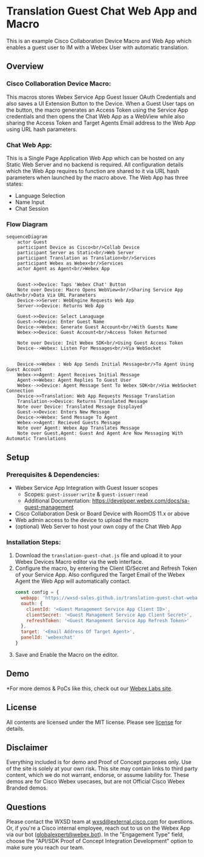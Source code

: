 # Translation Guest Chat Web App and Macro

This is an example Cisco Collaboration Device Macro and Web App which enables a guest user to IM with a Webex User with automatic translation.


## Overview

### Cisco Collaboration Device Macro:

This macros stores Webex Service App Guest Issuer OAuth Credentials and also saves a UI Extension Button to the Device. When a Guest User taps on the button, the macro generates an Access Token using the Service App credentials and then opens the Chat Web App as a WebView while also sharing the Access Token and Target Agents Email address to the Web App using URL hash parameters.

### Chat Web App:

This is a Single Page Application Web App which can be hosted on any Static Web Server and no backend is required. All configuration details which the Web App requires to function are shared to it via URL hash parameters when launched by the macro above. The Web App has three states:

* Language Selection
* Name Input
* Chat Session



### Flow Diagram

```mermaid
sequenceDiagram
    actor Guest
    participant Device as Cisco<br/>Collab Device
    participant Server as Static<br/>Web Server
    participant Translation as Translation<br/>Services
    participant Webex as Webex<br/>Services
    actor Agent as Agent<br/>Webex App


    Guest->>Device: Taps 'Webex Chat' Button
    Note over Device: Macro Opens WebView<br/>Sharing Service App OAuth<br/>Data Via URL Parameters
    Device->>Server: WebEngine Requests Web App
    Server->>Device: Returns Web App

    Guest->>Device: Select Lanaguage
    Guest->>Device: Enter Guest Name
    Device->>Webex: Generate Guest Account<br/>With Guests Name
    Webex->>Device: Guest Account<br/>Access Token Returned
   
    Note over Device: Init Webex SDK<br/>Using Guest Access Token
    Device-->Webex: Listen For Messages<br/>Via WebSocket

    
    Device->>Webex : Web App Sends Initial Message<br/>To Agent Using Guest Account
    Webex->>Agent: Agent Receives Initial Message
    Agent->>Webex: Agent Replies To Guest User
    Webex-->>Device: Agent Message Sent To Webex SDK<br/>Via WebSocket Connection
    Device->>Translation: Web App Requests Message Translation
    Translation->>Device: Returns Translated Message
    Note over Device: Translated Message Displayed
    Guest->>Device: Enters New Message
    Device->>Webex: Send Message To Agent
    Webex->>Agent: Recieved Guests Message
    Note over Agent: Webex App Translates Message
    Note over Guest,Agent: Guest And Agent Are Now Messaging With Automatic Translations
```



## Setup

### Prerequisites & Dependencies: 

- Webex Service App Integration with Guest Issuer scopes
    - Scopes: ``guest-issuer:write`` & ``guest-issuer:read``
    - Additional Documentation: https://developer.webex.com/docs/sa-guest-management
- Cisco Collaboration Desk or Board Device with RoomOS 11.x or above
- Web admin access to the device to upload the macro
- (optional) Web Server to host your own copy of the Chat Web App


### Installation Steps:

1. Download the ``translation-guest-chat.js`` file and upload it to your Webex Devices Macro editor via the web interface.
2. Configure the macro, by entering the Client ID/Secret and Refresh Token of your Service App. Also configured the Target Email of the Webex Agent the Web App will automatically contact.
    ```javascript
    const config = {
      webapp: 'https://wxsd-sales.github.io/translation-guest-chat-webapp-macro/webapp',
      oauth: {
        clientId: '<Guest Management Service App Client ID>',
        clientSecret: '<Guest Management Service App Client Secret>',
        refreshToken: '<Guest Management Service App Refresh Token>'
      },
      target: '<Email Address Of Target Agent>',
      panelId: 'webexchat'
    }
    ```
4. Save and Enable the Macro on the editor.

## Demo

*For more demos & PoCs like this, check out our [Webex Labs site](https://collabtoolbox.cisco.com/webex-labs).

## License

All contents are licensed under the MIT license. Please see [license](LICENSE) for details.


## Disclaimer
<!-- Keep the following here -->  
Everything included is for demo and Proof of Concept purposes only. Use of the site is solely at your own risk. This site may contain links to third party content, which we do not warrant, endorse, or assume liability for. These demos are for Cisco Webex usecases, but are not Official Cisco Webex Branded demos.


## Questions
Please contact the WXSD team at [wxsd@external.cisco.com](mailto:wxsd@external.cisco.com?subject=translation-guest-chat-webapp-macro) for questions. Or, if you're a Cisco internal employee, reach out to us on the Webex App via our bot (globalexpert@webex.bot). In the "Engagement Type" field, choose the "API/SDK Proof of Concept Integration Development" option to make sure you reach our team. 
